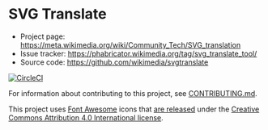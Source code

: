 SVG Translate
=============

* Project page: https://meta.wikimedia.org/wiki/Community_Tech/SVG_translation
* Issue tracker: https://phabricator.wikimedia.org/tag/svg_translate_tool/
* Source code: https://github.com/wikimedia/svgtranslate

[![CircleCI](https://circleci.com/gh/wikimedia/svgtranslate.svg?style=svg)](https://circleci.com/gh/wikimedia/svgtranslate)

For information about contributing to this project, see [CONTRIBUTING.md](CONTRIBUTING.md).

This project uses [Font Awesome](https://fontawesome.com) icons
that [are released](https://fontawesome.com/license/free) under the
[Creative Commons Attribution 4.0 International license](https://creativecommons.org/licenses/by/4.0/).
